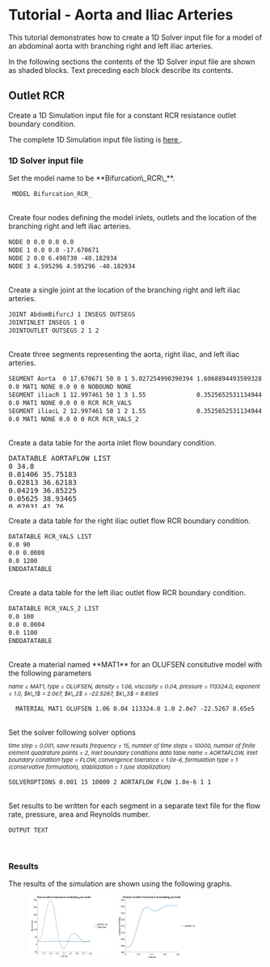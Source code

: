 <h1> Tutorial - Aorta and Iliac Arteries </h1>
This tutorial demonstrates how to create a 1D Solver input file for a model of an abdominal aorta with branching 
right and left iliac arteries.

In the following sections the contents of the 1D Solver input file are shown as shaded blocks. Text preceding each block
describe its contents.

<h2> Outlet RCR </h2>
Create a 1D Simulation input file for a constant RCR resistance outlet boundary condition.

The complete 1D Simulation input file listing is
<a href="documentation/rom_simulation/1d-solver/files/05_bifurcation_RCR.in"> here </a>.

<h3> 1D Solver input file </h3>
Set the model name to be **Bifurcation\_RCR\_**.

```
 MODEL Bifurcation_RCR_
```

<br>
Create four nodes defining the model inlets, outlets and the location of the branching right and left iliac arteries.

```
NODE 0 0.0 0.0 0.0
NODE 1 0.0 0.0 -17.670671
NODE 2 0.0 6.498730 -40.182934
NODE 3 4.595296 4.595296 -40.182934
```

<br>
Create a single joint at the location of the branching right and left iliac arteries.

```
JOINT AbdomBifurcJ 1 INSEGS OUTSEGS
JOINTINLET INSEGS 1 0
JOINTOUTLET OUTSEGS 2 1 2
```

<br>
Create three segments representing the aorta, right iliac, and left iliac arteries.

```
SEGMENT Aorta  0 17.670671 50 0 1 5.027254990390394 1.6068894493599328 0.0 MAT1 NONE 0.0 0 0 NOBOUND NONE
SEGMENT iliacR 1 12.997461 50 1 3 1.55              0.3525652531134944 0.0 MAT1 NONE 0.0 0 0 RCR RCR_VALS
SEGMENT iliacL 2 12.997461 50 1 2 1.55              0.3525652531134944 0.0 MAT1 NONE 0.0 0 0 RCR RCR_VALS_2
```

<br>
Create a data table for the aorta inlet flow boundary condition.

<div style="height:120px;overflow:auto;">
<pre>
DATATABLE AORTAFLOW LIST
0 34.8
0.01406 35.75183
0.02813 36.62183
0.04219 36.85225
0.05625 38.93465
0.07031 41.76
0.08438 45.97649
0.09844 50.73564
0.1125 55.24931
0.12656 60.63297
0.14062 66.01663
0.15469 70.51522
0.16845 74.55297
0.18281 76.94763
0.19687 80.61282
0.21094 81.08874
0.225 81.12535
0.23906 80.64943
0.25312 79.30352
0.26719 75.5328
0.28125 70.67673
0.29531 65.27154
0.30938 59.03941
0.32344 52.64361
0.3375 44.90406
0.35156 42.0421
0.36563 38.18094
0.37969 31.45136
0.39375 28.71
0.40781 28.71
0.42188 26.97
0.43594 26.13661
0.45 26.97
0.46406 27.84
0.47813 28.36114
0.49219 29.96116
0.50625 33.99891
0.52031 35.87889
0.53438 37.2248
0.54844 38.86144
0.5625 41.55327
0.57656 42.13255
0.59063 42.63
0.60469 43.08438
0.61875 43.5
0.63281 43.5
0.64687 42.4878
0.66094 41.76
0.675 41.53604
0.68906 40.19012
0.70312 39.15
0.71719 37.58658
0.73125 36.92762
0.74531 35.68292
0.75938 34.3305
0.77344 33.93
0.7875 33.37871
0.80156 33.2172
0.81563 33.93
0.82969 33.69097
0.84375 33.77495
0.85781 33.38087
0.87188 34.726
0.88594 35.2027
0.9 34.8
ENDDATATABLE
</pre>
</div>

<br>
Create a data table for the right iliac outlet flow RCR boundary condition.

```
DATATABLE RCR_VALS LIST
0.0 90
0.0 0.0008
0.0 1200
ENDDATATABLE
```

<br>
Create a data table for the left iliac outlet flow RCR boundary condition.

```
DATATABLE RCR_VALS_2 LIST
0.0 100
0.0 0.0004
0.0 1100
ENDDATATABLE
```

<br>
Create a material named **MAT1** for an OLUFSEN consitutive model with the following parameters
<p style="font-size:11px">
<i>
name = MAT1,
type = OLUFSEN,
density =  1.06,
viscosity = 0.04,
pressure = 113324.0,
exponent = 1.0,
$k\_1$ = 2.0e7,
$k\_2$ = -22.5267,
$k\_3$ = 8.65e5 
</i>
</p>

```
  MATERIAL MAT1 OLUFSEN 1.06 0.04 113324.0 1.0 2.0e7 -22.5267 8.65e5
```

<br>
Set the solver following solver options
<p style="font-size:11px">
<i>
time step = 0.001, 
save results frequency = 15,
number of time steps = 10000, 
number of finite element quadrature points = 2,
inlet boundary conditions data table name = AORTAFLOW, 
inlet boundary condition type = FLOW,
convergence tolerance = 1.0e-6, 
formulation type = 1 (conservative formulation),
stabilization = 1 (use stabilization) 
</i>
</p>

```
SOLVEROPTIONS 0.001 15 10000 2 AORTAFLOW FLOW 1.0e-6 1 1
```

<br>
Set results to be written for each segment in a separate text file for the flow rate, pressure, area and Reynolds number.

```
OUTPUT TEXT
```

<br>
<h3> Results </h3>
The results of the simulation are shown using the following graphs.

<br>
<figure>
  <img src="/documentation/rom_simulation/1d-solver/images/Ex01-plottingExample_01.png" style="float: left; width: 40%; margin-right: 1%; margin-bottom: 0.5em;">
  <img src="/documentation/rom_simulation/1d-solver/images/Ex01-plottingExample_03.png" style="float: left; width: 40%; margin-right: 1%; margin-bottom: 0.5em;">
  <p style="clear: both;">
</figure>
<br>
